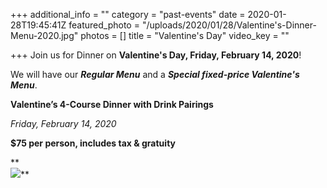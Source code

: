 +++
additional_info = ""
category = "past-events"
date = 2020-01-28T19:45:41Z
featured_photo = "/uploads/2020/01/28/Valentine's-Dinner-Menu-2020.jpg"
photos = []
title = "Valentine's Day"
video_key = ""

+++
Join us for Dinner on **Valentine's Day, Friday, February 14, 2020**!

We will have our **_Regular Menu_** and a **_Special fixed-price Valentine's Menu_**.

**Valentine’s 4-Course Dinner with Drink Pairings**

_Friday, February 14, 2020_

**$75 per person, includes tax & gratuity**

**  
![](/uploads/2020/01/28/Valentine's-Dinner-Menu-2020.jpg)**